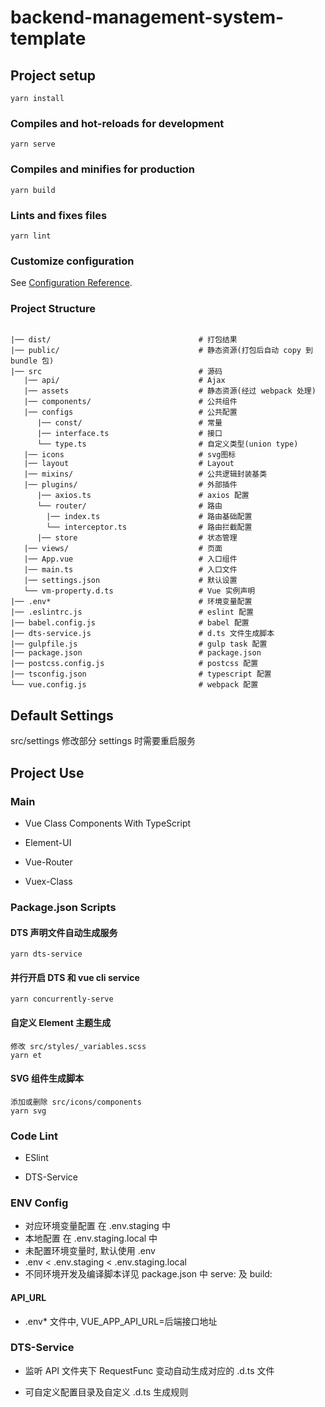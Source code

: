 # backend-management-system-template

## Project setup
```
yarn install
```

### Compiles and hot-reloads for development
```
yarn serve
```

### Compiles and minifies for production

```
yarn build
```

### Lints and fixes files
```
yarn lint
```

### Customize configuration
See [Configuration Reference](https://cli.vuejs.org/config/).


### Project Structure
```

|── dist/                                 # 打包结果
|── public/                               # 静态资源(打包后自动 copy 到 bundle 包)
|── src                                   # 源码
   |── api/                               # Ajax        
   |── assets                             # 静态资源(经过 webpack 处理)
   |── components/                        # 公共组件
   |── configs                            # 公共配置
      |── const/                          # 常量        
      |── interface.ts                    # 接口        
      └── type.ts                         # 自定义类型(union type)
   |── icons                              # svg图标
   |── layout                             # Layout
   |── mixins/                            # 公共逻辑封装基类
   |── plugins/                           # 外部插件
      |── axios.ts                        # axios 配置        
      └── router/                         # 路由
        |── index.ts                      # 路由基础配置        
        └── interceptor.ts                # 路由拦截配置
      |── store                           # 状态管理
   |── views/                             # 页面
   |── App.vue                            # 入口组件
   |── main.ts                            # 入口文件
   |── settings.json                      # 默认设置
   └── vm-property.d.ts                   # Vue 实例声明
|── .env*                                 # 环境变量配置
|── .eslintrc.js                          # eslint 配置
|── babel.config.js                       # babel 配置
|── dts-service.js                        # d.ts 文件生成脚本
|── gulpfile.js                       	  # gulp task 配置
|── package.json                          # package.json  
|── postcss.config.js                     # postcss 配置
|── tsconfig.json                         # typescript 配置
└── vue.config.js                         # webpack 配置

```


## Default Settings

 src/settings 修改部分 settings 时需要重启服务


## Project Use

### Main 

  - Vue Class Components With TypeScript

  - Element-UI

  - Vue-Router

  - Vuex-Class


### Package.json Scripts


#### DTS 声明文件自动生成服务

```
yarn dts-service
```

#### 并行开启 DTS 和 vue cli service

```
yarn concurrently-serve
```

#### 自定义 Element 主题生成

```
修改 src/styles/_variables.scss 
yarn et
```

#### SVG 组件生成脚本

```
添加或删除 src/icons/components 
yarn svg
```

### Code Lint

  - ESlint

  - DTS-Service

### ENV Config

  - 对应环境变量配置 在 .env.staging 中
  - 本地配置 在 .env.staging.local 中
  - 未配置环境变量时, 默认使用 .env
  - .env < .env.staging < .env.staging.local
  - 不同环境开发及编译脚本详见 package.json 中 serve: 及 build:

#### API_URL

  - .env* 文件中, VUE_APP_API_URL=后端接口地址

### DTS-Service

- 监听 API 文件夹下 RequestFunc 变动自动生成对应的 .d.ts 文件 

- 可自定义配置目录及自定义 .d.ts 生成规则
